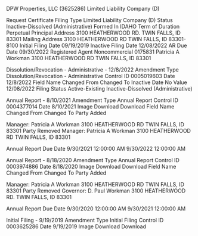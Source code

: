 DPW Properties, LLC (3625286)
Limited Liability Company (D)



Request Certificate
Filing Type	Limited Liability Company (D)
Status	Inactive-Dissolved (Administrative)
Formed In	IDAHO
Term of Duration	Perpetual
Principal Address	3100 HEATHERWOOD RD.
TWIN FALLS, ID 83301
Mailing Address	3100 HEATHERWOOD RD
TWIN FALLS, ID 83301-8100
Initial Filing Date	09/19/2019
Inactive Filing Date	12/08/2022
AR Due Date	09/30/2022
Registered Agent	Noncommercial
0175831
Patricia A Workman
3100 HEATHERWOOD RD
TWIN FALLS, ID  83301



Dissolution/Revocation - Administrative - 12/8/2022
Amendment Type
Dissolution/Revocation - Administrative
Control ID
0005019603
Date
12/8/2022
Field Name	Changed From	Changed To
Inactive Date	No Value	12/08/2022
Filing Status	Active-Existing	Inactive-Dissolved (Administrative)

Annual Report - 8/10/2021
Amendment Type
Annual Report
Control ID
0004377014
Date
8/10/2021
Image Download
Download
Field Name	Changed From	Changed To
Party Added	


Manager: Patricia A Workman
3100 HEATHERWOOD RD
TWIN FALLS, ID 83301
Party Removed	Manager: Patricia A Workman
3100 HEATHERWOOD RD
TWIN FALLS, ID 83301



Annual Report Due Date	9/30/2021 12:00:00 AM	9/30/2022 12:00:00 AM

Annual Report - 8/18/2020
Amendment Type
Annual Report
Control ID
0003974886
Date
8/18/2020
Image Download
Download
Field Name	Changed From	Changed To
Party Added	


Manager: Patricia A Workman
3100 HEATHERWOOD RD
TWIN FALLS, ID 83301
Party Removed	Governor: D. Paul Workman
3100 HEATHERWOOD RD.
TWIN FALLS, ID 83301



Annual Report Due Date	9/30/2020 12:00:00 AM	9/30/2021 12:00:00 AM

Initial Filing - 9/19/2019
Amendment Type
Initial Filing
Control ID
0003625286
Date
9/19/2019
Image Download
Download
